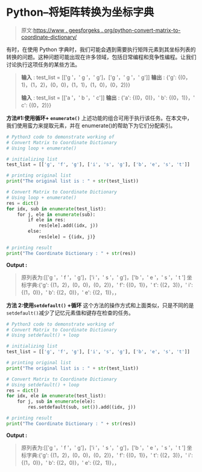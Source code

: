 # Python–将矩阵转换为坐标字典

> 原文:[https://www . geesforgeks . org/python-convert-matrix-to-coordinate-dictionary/](https://www.geeksforgeeks.org/python-convert-matrix-to-coordinate-dictionary/)

有时，在使用 Python 字典时，我们可能会遇到需要执行矩阵元素到其坐标列表的转换的问题。这种问题可能出现在许多领域，包括日常编程和竞争性编程。让我们讨论执行这项任务的某些方法。

> **输入** : test_list = [['g '，' g '，' g']，['g '，' g '，' g']]
> **输出** : {'g': {(0，1)，(1，2)，(0，0)，(1，1)，(1，0)，(0，2)}}
> 
> **输入** : test_list = [['a '，' b '，' c']]
> **输出** : {'a': {(0，0)}，' b': {(0，1)}，' c': {(0，2)}}

**方法#1:使用循环+ `enumerate()`**
上述功能的组合可用于执行该任务。在本文中，我们使用蛮力来提取元素，并在 enumerate()的帮助下为它们分配索引。

```py
# Python3 code to demonstrate working of 
# Convert Matrix to Coordinate Dictionary
# Using loop + enumerate()

# initializing list
test_list = [['g', 'f', 'g'], ['i', 's', 'g'], ['b', 'e', 's', 't']]

# printing original list
print("The original list is : " + str(test_list))

# Convert Matrix to Coordinate Dictionary
# Using loop + enumerate()
res = dict()
for idx, sub in enumerate(test_list):
    for j, ele in enumerate(sub):
        if ele in res:
            res[ele].add((idx, j))
        else:
            res[ele] = {(idx, j)}

# printing result 
print("The Coordinate Dictionary : " + str(res)) 
```

**Output :**

> 原列表为:[['g '，' f '，' g']，['i '，' s '，' g']，['b '，' e '，' s '，' t ']
> 坐标字典:{'g': {(1，2)，(0，0)，(0，2)}，' f': {(0，1)}，' t': {(2，3)}，' i': {(1，0)}，' b': {(2，0)}，' e': {(2，1)}，，

**方法 2:使用`setdefault()` +循环**
这个方法的操作方式和上面类似，只是不同的是`setdefault()`减少了记忆元素值和键存在检查的任务。

```py
# Python3 code to demonstrate working of 
# Convert Matrix to Coordinate Dictionary
# Using setdefault() + loop

# initializing list
test_list = [['g', 'f', 'g'], ['i', 's', 'g'], ['b', 'e', 's', 't']]

# printing original list
print("The original list is : " + str(test_list))

# Convert Matrix to Coordinate Dictionary
# Using setdefault() + loop
res = dict()
for idx, ele in enumerate(test_list):
    for j, sub in enumerate(ele):
        res.setdefault(sub, set()).add((idx, j))

# printing result 
print("The Coordinate Dictionary : " + str(res)) 
```

**Output :**

> 原列表为:[['g '，' f '，' g']，['i '，' s '，' g']，['b '，' e '，' s '，' t ']
> 坐标字典:{'g': {(1，2)，(0，0)，(0，2)}，' f': {(0，1)}，' t': {(2，3)}，' i': {(1，0)}，' b': {(2，0)}，' e': {(2，1)}，，